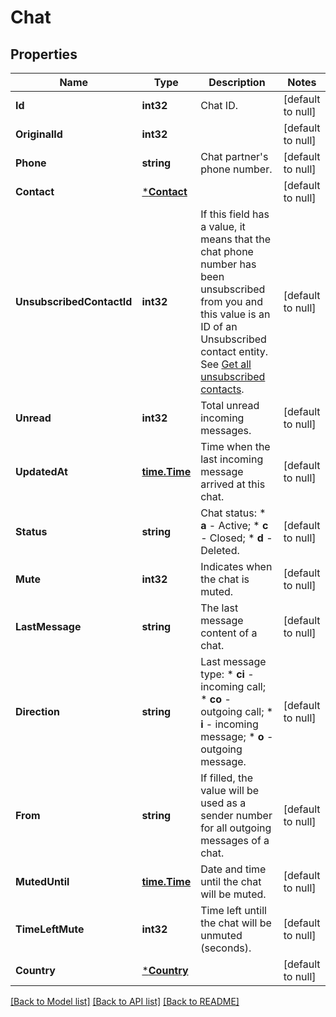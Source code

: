 # Chat

## Properties
Name | Type | Description | Notes
------------ | ------------- | ------------- | -------------
**Id** | **int32** | Chat ID. | [default to null]
**OriginalId** | **int32** |  | [default to null]
**Phone** | **string** | Chat partner&#39;s phone number. | [default to null]
**Contact** | [***Contact**](Contact.md) |  | [default to null]
**UnsubscribedContactId** | **int32** | If this field has a value, it means that the chat phone number has been unsubscribed from you and this value is an ID of an Unsubscribed contact entity. See [Get all unsubscribed contacts](http://docs.textmagictesting.com/#operation/getUnsubscribers). | [default to null]
**Unread** | **int32** | Total unread incoming messages. | [default to null]
**UpdatedAt** | [**time.Time**](time.Time.md) | Time when the last incoming message arrived at this chat. | [default to null]
**Status** | **string** | Chat status:   * **a** - Active;   * **c** - Closed;   * **d** - Deleted.  | [default to null]
**Mute** | **int32** | Indicates when the chat is muted. | [default to null]
**LastMessage** | **string** | The last message content of a chat. | [default to null]
**Direction** | **string** | Last message type: * **ci** - incoming call; * **co** - outgoing call; * **i** - incoming message; * **o** - outgoing message.  | [default to null]
**From** | **string** | If filled, the value will be used as a sender number for all outgoing messages of a chat. | [default to null]
**MutedUntil** | [**time.Time**](time.Time.md) | Date and time until the chat will be muted. | [default to null]
**TimeLeftMute** | **int32** | Time left untill the chat will be unmuted (seconds). | [default to null]
**Country** | [***Country**](Country.md) |  | [default to null]

[[Back to Model list]](../README.md#documentation-for-models) [[Back to API list]](../README.md#documentation-for-api-endpoints) [[Back to README]](../README.md)


